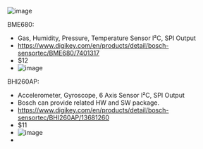 ![image](https://github.com/nmi246/electronics/assets/42329930/70d5f4b5-8f17-4c1d-b2dd-59de51d6ae9f)

BME680:
- Gas, Humidity, Pressure, Temperature Sensor I²C, SPI Output
- https://www.digikey.com/en/products/detail/bosch-sensortec/BME680/7401317
- $12
- ![image](https://github.com/nmi246/electronics/assets/42329930/3a857bb0-d02c-4303-b7e0-37f2b1c30795)


BHI260AP:
- Accelerometer, Gyroscope, 6 Axis Sensor I²C, SPI Output
- Bosch can provide related HW and SW package.
- https://www.digikey.com/en/products/detail/bosch-sensortec/BHI260AP/13681260
- $11
- ![image](https://github.com/nmi246/electronics/assets/42329930/81bb07fb-2043-44f9-b091-3366819514e2)
- 
